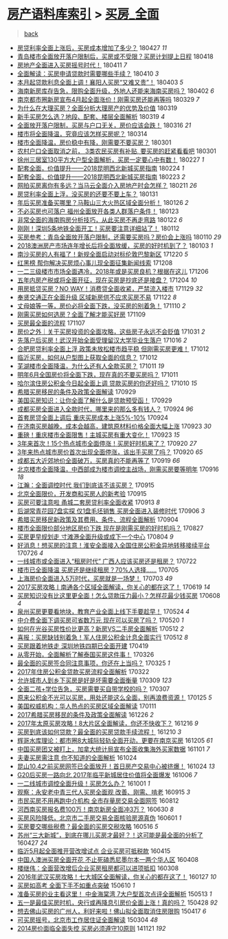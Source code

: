 [房产语料库索引](../../README.md)  > [买房_全面](买房_全面.md)
====
> [back](../README.md)

- [房贷利率全面上涨后，买房成本增加了多少？](http://jkwz.applinzi.com/ittc/7096716308760757254.html#%E6%88%BF%E8%B4%B7%E5%88%A9%E7%8E%87%E5%85%A8%E9%9D%A2%E4%B8%8A%E6%B6%A8%E5%90%8E%EF%BC%8C%E4%B9%B0%E6%88%BF%E6%88%90%E6%9C%AC%E5%A2%9E%E5%8A%A0%E4%BA%86%E5%A4%9A%E5%B0%91%EF%BC%9F) 180427 *11* 
- [青岛楼市全面放开落户限制后，买房或不受限？买房计划提上日程](http://jkwz.applinzi.com/ittc/7093081654577071120.html#%E9%9D%92%E5%B2%9B%E6%A5%BC%E5%B8%82%E5%85%A8%E9%9D%A2%E6%94%BE%E5%BC%80%E8%90%BD%E6%88%B7%E9%99%90%E5%88%B6%E5%90%8E%EF%BC%8C%E4%B9%B0%E6%88%BF%E6%88%96%E4%B8%8D%E5%8F%97%E9%99%90%EF%BC%9F%E4%B9%B0%E6%88%BF%E8%AE%A1%E5%88%92%E6%8F%90%E4%B8%8A%E6%97%A5%E7%A8%8B) 180418  
- [房地产全面进入买房摇号时代！](http://jkwz.applinzi.com/ittc/7090726434983379975.html#%E6%88%BF%E5%9C%B0%E4%BA%A7%E5%85%A8%E9%9D%A2%E8%BF%9B%E5%85%A5%E4%B9%B0%E6%88%BF%E6%91%87%E5%8F%B7%E6%97%B6%E4%BB%A3%EF%BC%81) 180411 *7* 
- [全面解读：买房申请贷款时需要哪些手续？](http://jkwz.applinzi.com/ittc/7090358822034211850.html#%E5%85%A8%E9%9D%A2%E8%A7%A3%E8%AF%BB%EF%BC%9A%E4%B9%B0%E6%88%BF%E7%94%B3%E8%AF%B7%E8%B4%B7%E6%AC%BE%E6%97%B6%E9%9C%80%E8%A6%81%E5%93%AA%E4%BA%9B%E6%89%8B%E7%BB%AD%EF%BC%9F) 180410 *3* 
- [本月起贷款利息全面上调！襄阳人买房“又难又贵”！](http://jkwz.applinzi.com/ittc/7087710244568564752.html#%E6%9C%AC%E6%9C%88%E8%B5%B7%E8%B4%B7%E6%AC%BE%E5%88%A9%E6%81%AF%E5%85%A8%E9%9D%A2%E4%B8%8A%E8%B0%83%EF%BC%81%E8%A5%84%E9%98%B3%E4%BA%BA%E4%B9%B0%E6%88%BF%E2%80%9C%E5%8F%88%E9%9A%BE%E5%8F%88%E8%B4%B5%E2%80%9D%EF%BC%81) 180403 *5* 
- [海南新房库存告急，限购全面升级，外地人还能来海南买房吗？](http://jkwz.applinzi.com/ittc/7087413811281921041.html#%E6%B5%B7%E5%8D%97%E6%96%B0%E6%88%BF%E5%BA%93%E5%AD%98%E5%91%8A%E6%80%A5%EF%BC%8C%E9%99%90%E8%B4%AD%E5%85%A8%E9%9D%A2%E5%8D%87%E7%BA%A7%EF%BC%8C%E5%A4%96%E5%9C%B0%E4%BA%BA%E8%BF%98%E8%83%BD%E6%9D%A5%E6%B5%B7%E5%8D%97%E4%B9%B0%E6%88%BF%E5%90%97%EF%BC%9F) 180402 *6* 
- [南京都市圈新房宣布4月起全面涨价！刚需买房还能再等吗](http://jkwz.applinzi.com/ittc/7085863223305962513.html#%E5%8D%97%E4%BA%AC%E9%83%BD%E5%B8%82%E5%9C%88%E6%96%B0%E6%88%BF%E5%AE%A3%E5%B8%834%E6%9C%88%E8%B5%B7%E5%85%A8%E9%9D%A2%E6%B6%A8%E4%BB%B7%EF%BC%81%E5%88%9A%E9%9C%80%E4%B9%B0%E6%88%BF%E8%BF%98%E8%83%BD%E5%86%8D%E7%AD%89%E5%90%97) 180329 *7* 
- [为什么在大理买房？全面分析大理房产的优势及价值](http://jkwz.applinzi.com/ittc/7082215349061944337.html#%E4%B8%BA%E4%BB%80%E4%B9%88%E5%9C%A8%E5%A4%A7%E7%90%86%E4%B9%B0%E6%88%BF%EF%BC%9F%E5%85%A8%E9%9D%A2%E5%88%86%E6%9E%90%E5%A4%A7%E7%90%86%E6%88%BF%E4%BA%A7%E7%9A%84%E4%BC%98%E5%8A%BF%E5%8F%8A%E4%BB%B7%E5%80%BC) 180319  
- [新手买房怎么选？地段、配套、楼层全面解析](http://jkwz.applinzi.com/ittc/7082130981442290695.html#%E6%96%B0%E6%89%8B%E4%B9%B0%E6%88%BF%E6%80%8E%E4%B9%88%E9%80%89%EF%BC%9F%E5%9C%B0%E6%AE%B5%E3%80%81%E9%85%8D%E5%A5%97%E3%80%81%E6%A5%BC%E5%B1%82%E5%85%A8%E9%9D%A2%E8%A7%A3%E6%9E%90) 180319 *4* 
- [全面放开落户限制，买房与户口无关，房价应该会跌！](http://jkwz.applinzi.com/ittc/7081034517559378951.html#%E5%85%A8%E9%9D%A2%E6%94%BE%E5%BC%80%E8%90%BD%E6%88%B7%E9%99%90%E5%88%B6%EF%BC%8C%E4%B9%B0%E6%88%BF%E4%B8%8E%E6%88%B7%E5%8F%A3%E6%97%A0%E5%85%B3%EF%BC%8C%E6%88%BF%E4%BB%B7%E5%BA%94%E8%AF%A5%E4%BC%9A%E8%B7%8C%EF%BC%81) 180316 *21* 
- [楼市将全面降温，究竟应该怎样买房呢？](http://jkwz.applinzi.com/ittc/7080266591520687111.html#%E6%A5%BC%E5%B8%82%E5%B0%86%E5%85%A8%E9%9D%A2%E9%99%8D%E6%B8%A9%EF%BC%8C%E7%A9%B6%E7%AB%9F%E5%BA%94%E8%AF%A5%E6%80%8E%E6%A0%B7%E4%B9%B0%E6%88%BF%E5%91%A2%EF%BC%9F) 180314  
- [楼市全面降温，房价稳中有降，刚需要不要买房？](http://jkwz.applinzi.com/ittc/7075597980550038544.html#%E6%A5%BC%E5%B8%82%E5%85%A8%E9%9D%A2%E9%99%8D%E6%B8%A9%EF%BC%8C%E6%88%BF%E4%BB%B7%E7%A8%B3%E4%B8%AD%E6%9C%89%E9%99%8D%EF%BC%8C%E5%88%9A%E9%9C%80%E8%A6%81%E4%B8%8D%E8%A6%81%E4%B9%B0%E6%88%BF%EF%BC%9F) 180301  
- [农村户口全面取消之前， 3类农民买房有补贴, 要买房的赶紧看看吧](http://jkwz.applinzi.com/ittc/7075464855803134992.html#%E5%86%9C%E6%9D%91%E6%88%B7%E5%8F%A3%E5%85%A8%E9%9D%A2%E5%8F%96%E6%B6%88%E4%B9%8B%E5%89%8D%EF%BC%8C+3%E7%B1%BB%E5%86%9C%E6%B0%91%E4%B9%B0%E6%88%BF%E6%9C%89%E8%A1%A5%E8%B4%B4%2C+%E8%A6%81%E4%B9%B0%E6%88%BF%E7%9A%84%E8%B5%B6%E7%B4%A7%E7%9C%8B%E7%9C%8B%E5%90%A7) 180301  
- [徐州三居室130平方大户型全面解析，买房一定要心中有数！](http://jkwz.applinzi.com/ittc/7074730047451956235.html#%E5%BE%90%E5%B7%9E%E4%B8%89%E5%B1%85%E5%AE%A4130%E5%B9%B3%E6%96%B9%E5%A4%A7%E6%88%B7%E5%9E%8B%E5%85%A8%E9%9D%A2%E8%A7%A3%E6%9E%90%EF%BC%8C%E4%B9%B0%E6%88%BF%E4%B8%80%E5%AE%9A%E8%A6%81%E5%BF%83%E4%B8%AD%E6%9C%89%E6%95%B0%EF%BC%81) 180227 *1* 
- [配套全面，价值提升——2018昆明西北新城买房指南](http://jkwz.applinzi.com/ittc/7073608902946325521.html#%E9%85%8D%E5%A5%97%E5%85%A8%E9%9D%A2%EF%BC%8C%E4%BB%B7%E5%80%BC%E6%8F%90%E5%8D%87%E2%80%94%E2%80%942018%E6%98%86%E6%98%8E%E8%A5%BF%E5%8C%97%E6%96%B0%E5%9F%8E%E4%B9%B0%E6%88%BF%E6%8C%87%E5%8D%97) 180224 *1* 
- [配套全面，价值提升——2018昆明西北新城买房指南](http://jkwz.applinzi.com/ittc/7073307013776147463.html#%E9%85%8D%E5%A5%97%E5%85%A8%E9%9D%A2%EF%BC%8C%E4%BB%B7%E5%80%BC%E6%8F%90%E5%8D%87%E2%80%94%E2%80%942018%E6%98%86%E6%98%8E%E8%A5%BF%E5%8C%97%E6%96%B0%E5%9F%8E%E4%B9%B0%E6%88%BF%E6%8C%87%E5%8D%97) 180223 *2* 
- [网拍买房离你有多远？当马云全面介入房地产时会怎样？](http://jkwz.applinzi.com/ittc/7068877011789808657.html#%E7%BD%91%E6%8B%8D%E4%B9%B0%E6%88%BF%E7%A6%BB%E4%BD%A0%E6%9C%89%E5%A4%9A%E8%BF%9C%EF%BC%9F%E5%BD%93%E9%A9%AC%E4%BA%91%E5%85%A8%E9%9D%A2%E4%BB%8B%E5%85%A5%E6%88%BF%E5%9C%B0%E4%BA%A7%E6%97%B6%E4%BC%9A%E6%80%8E%E6%A0%B7%EF%BC%9F) 180211 *26* 
- [房贷利率全面上浮，没买房的还要不要上车？](http://jkwz.applinzi.com/ittc/7064855870658053136.html#%E6%88%BF%E8%B4%B7%E5%88%A9%E7%8E%87%E5%85%A8%E9%9D%A2%E4%B8%8A%E6%B5%AE%EF%BC%8C%E6%B2%A1%E4%B9%B0%E6%88%BF%E7%9A%84%E8%BF%98%E8%A6%81%E4%B8%8D%E8%A6%81%E4%B8%8A%E8%BD%A6%EF%BC%9F) 180131  
- [年后买房准备买哪里？马鞍山三大火热区域全面分析！](http://jkwz.applinzi.com/ittc/7062830517701837841.html#%E5%B9%B4%E5%90%8E%E4%B9%B0%E6%88%BF%E5%87%86%E5%A4%87%E4%B9%B0%E5%93%AA%E9%87%8C%EF%BC%9F%E9%A9%AC%E9%9E%8D%E5%B1%B1%E4%B8%89%E5%A4%A7%E7%81%AB%E7%83%AD%E5%8C%BA%E5%9F%9F%E5%85%A8%E9%9D%A2%E5%88%86%E6%9E%90%EF%BC%81) 180126 *2* 
- [不必买房也可落户 福州全面放开各类人群落户条件！](http://jkwz.applinzi.com/ittc/7061786589934388240.html#%E4%B8%8D%E5%BF%85%E4%B9%B0%E6%88%BF%E4%B9%9F%E5%8F%AF%E8%90%BD%E6%88%B7+%E7%A6%8F%E5%B7%9E%E5%85%A8%E9%9D%A2%E6%94%BE%E5%BC%80%E5%90%84%E7%B1%BB%E4%BA%BA%E7%BE%A4%E8%90%BD%E6%88%B7%E6%9D%A1%E4%BB%B6%EF%BC%81) 180123  
- [非常全面的海南购房分析技巧，从此买房不再走弯路](http://jkwz.applinzi.com/ittc/7061407325946905610.html#%E9%9D%9E%E5%B8%B8%E5%85%A8%E9%9D%A2%E7%9A%84%E6%B5%B7%E5%8D%97%E8%B4%AD%E6%88%BF%E5%88%86%E6%9E%90%E6%8A%80%E5%B7%A7%EF%BC%8C%E4%BB%8E%E6%AD%A4%E4%B9%B0%E6%88%BF%E4%B8%8D%E5%86%8D%E8%B5%B0%E5%BC%AF%E8%B7%AF) 180122 *6* 
- [刚刚！深圳5条地铁全面开工！买房要注意详细站了！](http://jkwz.applinzi.com/ittc/7057702383721645073.html#%E5%88%9A%E5%88%9A%EF%BC%81%E6%B7%B1%E5%9C%B35%E6%9D%A1%E5%9C%B0%E9%93%81%E5%85%A8%E9%9D%A2%E5%BC%80%E5%B7%A5%EF%BC%81%E4%B9%B0%E6%88%BF%E8%A6%81%E6%B3%A8%E6%84%8F%E8%AF%A6%E7%BB%86%E7%AB%99%E4%BA%86%EF%BC%81) 180112  
- [买房参考：青岛全面放开落户限制，还需要买房吗？房价会上涨吗](http://jkwz.applinzi.com/ittc/7057085112934466571.html#%E4%B9%B0%E6%88%BF%E5%8F%82%E8%80%83%EF%BC%9A%E9%9D%92%E5%B2%9B%E5%85%A8%E9%9D%A2%E6%94%BE%E5%BC%80%E8%90%BD%E6%88%B7%E9%99%90%E5%88%B6%EF%BC%8C%E8%BF%98%E9%9C%80%E8%A6%81%E4%B9%B0%E6%88%BF%E5%90%97%EF%BC%9F%E6%88%BF%E4%BB%B7%E4%BC%9A%E4%B8%8A%E6%B6%A8%E5%90%97) 180110 *29* 
- [2018澳洲房产市场连年增长后将全面放缓，买房的好时机到了？](http://jkwz.applinzi.com/ittc/7054353061835703307.html#2018%E6%BE%B3%E6%B4%B2%E6%88%BF%E4%BA%A7%E5%B8%82%E5%9C%BA%E8%BF%9E%E5%B9%B4%E5%A2%9E%E9%95%BF%E5%90%8E%E5%B0%86%E5%85%A8%E9%9D%A2%E6%94%BE%E7%BC%93%EF%BC%8C%E4%B9%B0%E6%88%BF%E7%9A%84%E5%A5%BD%E6%97%B6%E6%9C%BA%E5%88%B0%E4%BA%86%EF%BC%9F) 180103 *1* 
- [南沙买房的人有福了！新规全面启动对标伦敦巴黎新区](http://jkwz.applinzi.com/ittc/7049047858819367953.html#%E5%8D%97%E6%B2%99%E4%B9%B0%E6%88%BF%E7%9A%84%E4%BA%BA%E6%9C%89%E7%A6%8F%E4%BA%86%EF%BC%81%E6%96%B0%E8%A7%84%E5%85%A8%E9%9D%A2%E5%90%AF%E5%8A%A8%E5%AF%B9%E6%A0%87%E4%BC%A6%E6%95%A6%E5%B7%B4%E9%BB%8E%E6%96%B0%E5%8C%BA) 171220 *5* 
- [红黑榜 帮你解决买房烦心事儿现全面征集新闻线索](http://jkwz.applinzi.com/ittc/7044499111145898769.html#%E7%BA%A2%E9%BB%91%E6%A6%9C+%E5%B8%AE%E4%BD%A0%E8%A7%A3%E5%86%B3%E4%B9%B0%E6%88%BF%E7%83%A6%E5%BF%83%E4%BA%8B%E5%84%BF%E7%8E%B0%E5%85%A8%E9%9D%A2%E5%BE%81%E9%9B%86%E6%96%B0%E9%97%BB%E7%BA%BF%E7%B4%A2) 171208  
- [一二三级楼市市场全面遇冷，2018年或是买房良机？根据在这儿](http://jkwz.applinzi.com/ittc/7044005939592561680.html#%E4%B8%80%E4%BA%8C%E4%B8%89%E7%BA%A7%E6%A5%BC%E5%B8%82%E5%B8%82%E5%9C%BA%E5%85%A8%E9%9D%A2%E9%81%87%E5%86%B7%EF%BC%8C2018%E5%B9%B4%E6%88%96%E6%98%AF%E4%B9%B0%E6%88%BF%E8%89%AF%E6%9C%BA%EF%BC%9F%E6%A0%B9%E6%8D%AE%E5%9C%A8%E8%BF%99%E5%84%BF) 171206  
- [五年内房产税或将全面开征，现在买房是抄底还是接盘？](http://jkwz.applinzi.com/ittc/7043269526936880144.html#%E4%BA%94%E5%B9%B4%E5%86%85%E6%88%BF%E4%BA%A7%E7%A8%8E%E6%88%96%E5%B0%86%E5%85%A8%E9%9D%A2%E5%BC%80%E5%BE%81%EF%BC%8C%E7%8E%B0%E5%9C%A8%E4%B9%B0%E6%88%BF%E6%98%AF%E6%8A%84%E5%BA%95%E8%BF%98%E6%98%AF%E6%8E%A5%E7%9B%98%EF%BC%9F) 171204 *10* 
- [用房抵贷买房？NO WAY！消费贷全面收紧，严禁流入楼市](http://jkwz.applinzi.com/ittc/7041288240391259153.html#%E7%94%A8%E6%88%BF%E6%8A%B5%E8%B4%B7%E4%B9%B0%E6%88%BF%EF%BC%9FNO+WAY%EF%BC%81%E6%B6%88%E8%B4%B9%E8%B4%B7%E5%85%A8%E9%9D%A2%E6%94%B6%E7%B4%A7%EF%BC%8C%E4%B8%A5%E7%A6%81%E6%B5%81%E5%85%A5%E6%A5%BC%E5%B8%82) 171129 *32* 
- [奉贤交通正在全面升级 区域新房供不应求买房不易](http://jkwz.applinzi.com/ittc/7038804315802698768.html#%E5%A5%89%E8%B4%A4%E4%BA%A4%E9%80%9A%E6%AD%A3%E5%9C%A8%E5%85%A8%E9%9D%A2%E5%8D%87%E7%BA%A7+%E5%8C%BA%E5%9F%9F%E6%96%B0%E6%88%BF%E4%BE%9B%E4%B8%8D%E5%BA%94%E6%B1%82%E4%B9%B0%E6%88%BF%E4%B8%8D%E6%98%93) 171122 *8* 
- [丈母娘等一等，房价必将全面下跌，没买房的别着急！](http://jkwz.applinzi.com/ittc/7034361605977015313.html#%E4%B8%88%E6%AF%8D%E5%A8%98%E7%AD%89%E4%B8%80%E7%AD%89%EF%BC%8C%E6%88%BF%E4%BB%B7%E5%BF%85%E5%B0%86%E5%85%A8%E9%9D%A2%E4%B8%8B%E8%B7%8C%EF%BC%8C%E6%B2%A1%E4%B9%B0%E6%88%BF%E7%9A%84%E5%88%AB%E7%9D%80%E6%80%A5%EF%BC%81) 171110 *2* 
- [刚需买房如何选房？全面了解才能买好房](http://jkwz.applinzi.com/ittc/7034013999274918928.html#%E5%88%9A%E9%9C%80%E4%B9%B0%E6%88%BF%E5%A6%82%E4%BD%95%E9%80%89%E6%88%BF%EF%BC%9F%E5%85%A8%E9%9D%A2%E4%BA%86%E8%A7%A3%E6%89%8D%E8%83%BD%E4%B9%B0%E5%A5%BD%E6%88%BF) 171109  
- [买房最全面的流程](http://jkwz.applinzi.com/ittc/7033218747400193041.html#%E4%B9%B0%E6%88%BF%E6%9C%80%E5%85%A8%E9%9D%A2%E7%9A%84%E6%B5%81%E7%A8%8B) 171107  
- [房价之外｜关于买房投资的全面攻略，这些房子永远不会贬值](http://jkwz.applinzi.com/ittc/7030631156817593360.html#%E6%88%BF%E4%BB%B7%E4%B9%8B%E5%A4%96%EF%BD%9C%E5%85%B3%E4%BA%8E%E4%B9%B0%E6%88%BF%E6%8A%95%E8%B5%84%E7%9A%84%E5%85%A8%E9%9D%A2%E6%94%BB%E7%95%A5%EF%BC%8C%E8%BF%99%E4%BA%9B%E6%88%BF%E5%AD%90%E6%B0%B8%E8%BF%9C%E4%B8%8D%E4%BC%9A%E8%B4%AC%E5%80%BC) 171031 *2* 
- [先落户后买房！武汉开始全面受理留汉大学毕业生落户](http://jkwz.applinzi.com/ittc/7024988107055825937.html#%E5%85%88%E8%90%BD%E6%88%B7%E5%90%8E%E4%B9%B0%E6%88%BF%EF%BC%81%E6%AD%A6%E6%B1%89%E5%BC%80%E5%A7%8B%E5%85%A8%E9%9D%A2%E5%8F%97%E7%90%86%E7%95%99%E6%B1%89%E5%A4%A7%E5%AD%A6%E6%AF%95%E4%B8%9A%E7%94%9F%E8%90%BD%E6%88%B7) 171016 *2* 
- [合肥房贷利率全面上浮 政策未放松楼市趋平稳 但刚需买房更难！](http://jkwz.applinzi.com/ittc/7023615481993495568.html#%E5%90%88%E8%82%A5%E6%88%BF%E8%B4%B7%E5%88%A9%E7%8E%87%E5%85%A8%E9%9D%A2%E4%B8%8A%E6%B5%AE+%E6%94%BF%E7%AD%96%E6%9C%AA%E6%94%BE%E6%9D%BE%E6%A5%BC%E5%B8%82%E8%B6%8B%E5%B9%B3%E7%A8%B3+%E4%BD%86%E5%88%9A%E9%9C%80%E4%B9%B0%E6%88%BF%E6%9B%B4%E9%9A%BE%EF%BC%81) 171012  
- [临沂买房，如何从户型图上获取全面的信息？](http://jkwz.applinzi.com/ittc/7023584745362031633.html#%E4%B8%B4%E6%B2%82%E4%B9%B0%E6%88%BF%EF%BC%8C%E5%A6%82%E4%BD%95%E4%BB%8E%E6%88%B7%E5%9E%8B%E5%9B%BE%E4%B8%8A%E8%8E%B7%E5%8F%96%E5%85%A8%E9%9D%A2%E7%9A%84%E4%BF%A1%E6%81%AF%EF%BC%9F) 171012  
- [芜湖楼市全面降温，为什么还有人全款买房？](http://jkwz.applinzi.com/ittc/7023150139932410897.html#%E8%8A%9C%E6%B9%96%E6%A5%BC%E5%B8%82%E5%85%A8%E9%9D%A2%E9%99%8D%E6%B8%A9%EF%BC%8C%E4%B8%BA%E4%BB%80%E4%B9%88%E8%BF%98%E6%9C%89%E4%BA%BA%E5%85%A8%E6%AC%BE%E4%B9%B0%E6%88%BF%EF%BC%9F) 171011 *19* 
- [明年6月全国房价将全面下跌，现在真的不要买房吗？](http://jkwz.applinzi.com/ittc/7023103813786010640.html#%E6%98%8E%E5%B9%B46%E6%9C%88%E5%85%A8%E5%9B%BD%E6%88%BF%E4%BB%B7%E5%B0%86%E5%85%A8%E9%9D%A2%E4%B8%8B%E8%B7%8C%EF%BC%8C%E7%8E%B0%E5%9C%A8%E7%9C%9F%E7%9A%84%E4%B8%8D%E8%A6%81%E4%B9%B0%E6%88%BF%E5%90%97%EF%BC%9F) 171011  
- [哈尔滨住房公积金今日起全面上调 贷款买房的你还好吗？](http://jkwz.applinzi.com/ittc/7022814501538366481.html#%E5%93%88%E5%B0%94%E6%BB%A8%E4%BD%8F%E6%88%BF%E5%85%AC%E7%A7%AF%E9%87%91%E4%BB%8A%E6%97%A5%E8%B5%B7%E5%85%A8%E9%9D%A2%E4%B8%8A%E8%B0%83+%E8%B4%B7%E6%AC%BE%E4%B9%B0%E6%88%BF%E7%9A%84%E4%BD%A0%E8%BF%98%E5%A5%BD%E5%90%97%EF%BC%9F) 171010 *15* 
- [希腊买房移民的条件及政策全面解读](http://jkwz.applinzi.com/ittc/7018723454675846161.html#%E5%B8%8C%E8%85%8A%E4%B9%B0%E6%88%BF%E7%A7%BB%E6%B0%91%E7%9A%84%E6%9D%A1%E4%BB%B6%E5%8F%8A%E6%94%BF%E7%AD%96%E5%85%A8%E9%9D%A2%E8%A7%A3%E8%AF%BB) 170929  
- [美国买房知识：让你全面了解什么是贷款预受函！](http://jkwz.applinzi.com/ittc/7018706693050074129.html#%E7%BE%8E%E5%9B%BD%E4%B9%B0%E6%88%BF%E7%9F%A5%E8%AF%86%EF%BC%9A%E8%AE%A9%E4%BD%A0%E5%85%A8%E9%9D%A2%E4%BA%86%E8%A7%A3%E4%BB%80%E4%B9%88%E6%98%AF%E8%B4%B7%E6%AC%BE%E9%A2%84%E5%8F%97%E5%87%BD%EF%BC%81) 170929  
- [成都买房全面进入全款时代，哪里来的那么多有钱人？](http://jkwz.applinzi.com/ittc/7016968184287200273.html#%E6%88%90%E9%83%BD%E4%B9%B0%E6%88%BF%E5%85%A8%E9%9D%A2%E8%BF%9B%E5%85%A5%E5%85%A8%E6%AC%BE%E6%97%B6%E4%BB%A3%EF%BC%8C%E5%93%AA%E9%87%8C%E6%9D%A5%E7%9A%84%E9%82%A3%E4%B9%88%E5%A4%9A%E6%9C%89%E9%92%B1%E4%BA%BA%EF%BC%9F) 170924 *96* 
- [首套房贷全面上调后 重庆买房成本上涨5%-10%](http://jkwz.applinzi.com/ittc/7016865147891745808.html#%E9%A6%96%E5%A5%97%E6%88%BF%E8%B4%B7%E5%85%A8%E9%9D%A2%E4%B8%8A%E8%B0%83%E5%90%8E+%E9%87%8D%E5%BA%86%E4%B9%B0%E6%88%BF%E6%88%90%E6%9C%AC%E4%B8%8A%E6%B6%A85%25-10%25) 170924  
- [在济南买房越晚，成本会越高，建筑原材料价格全面大幅上涨](http://jkwz.applinzi.com/ittc/7016524452102407185.html#%E5%9C%A8%E6%B5%8E%E5%8D%97%E4%B9%B0%E6%88%BF%E8%B6%8A%E6%99%9A%EF%BC%8C%E6%88%90%E6%9C%AC%E4%BC%9A%E8%B6%8A%E9%AB%98%EF%BC%8C%E5%BB%BA%E7%AD%91%E5%8E%9F%E6%9D%90%E6%96%99%E4%BB%B7%E6%A0%BC%E5%85%A8%E9%9D%A2%E5%A4%A7%E5%B9%85%E4%B8%8A%E6%B6%A8) 170923 *30* 
- [重磅！重庆楼市全面限售！主城买房有重大变化！](http://jkwz.applinzi.com/ittc/7016473391509537808.html#%E9%87%8D%E7%A3%85%EF%BC%81%E9%87%8D%E5%BA%86%E6%A5%BC%E5%B8%82%E5%85%A8%E9%9D%A2%E9%99%90%E5%94%AE%EF%BC%81%E4%B8%BB%E5%9F%8E%E4%B9%B0%E6%88%BF%E6%9C%89%E9%87%8D%E5%A4%A7%E5%8F%98%E5%8C%96%EF%BC%81) 170923 *15* 
- [3年来首次！15个热点城市全面停涨！买房好时机来了？](http://jkwz.applinzi.com/ittc/7015421838749074448.html#3%E5%B9%B4%E6%9D%A5%E9%A6%96%E6%AC%A1%EF%BC%8115%E4%B8%AA%E7%83%AD%E7%82%B9%E5%9F%8E%E5%B8%82%E5%85%A8%E9%9D%A2%E5%81%9C%E6%B6%A8%EF%BC%81%E4%B9%B0%E6%88%BF%E5%A5%BD%E6%97%B6%E6%9C%BA%E6%9D%A5%E4%BA%86%EF%BC%9F) 170920 *27* 
- [3年来热点城市房价首次出现全面停涨，该出手买房了吗？](http://jkwz.applinzi.com/ittc/7015204997997003793.html#3%E5%B9%B4%E6%9D%A5%E7%83%AD%E7%82%B9%E5%9F%8E%E5%B8%82%E6%88%BF%E4%BB%B7%E9%A6%96%E6%AC%A1%E5%87%BA%E7%8E%B0%E5%85%A8%E9%9D%A2%E5%81%9C%E6%B6%A8%EF%BC%8C%E8%AF%A5%E5%87%BA%E6%89%8B%E4%B9%B0%E6%88%BF%E4%BA%86%E5%90%97%EF%BC%9F) 170920 *65* 
- [成都五大近郊地价全面破万，买房真的不能再等了](http://jkwz.applinzi.com/ittc/7015050792707556369.html#%E6%88%90%E9%83%BD%E4%BA%94%E5%A4%A7%E8%BF%91%E9%83%8A%E5%9C%B0%E4%BB%B7%E5%85%A8%E9%9D%A2%E7%A0%B4%E4%B8%87%EF%BC%8C%E4%B9%B0%E6%88%BF%E7%9C%9F%E7%9A%84%E4%B8%8D%E8%83%BD%E5%86%8D%E7%AD%89%E4%BA%86) 170919 *66* 
- [北京楼市全面降温，中西部成为楼市调控主战场，刚需买房要等明年](http://jkwz.applinzi.com/ittc/7013867203156509713.html#%E5%8C%97%E4%BA%AC%E6%A5%BC%E5%B8%82%E5%85%A8%E9%9D%A2%E9%99%8D%E6%B8%A9%EF%BC%8C%E4%B8%AD%E8%A5%BF%E9%83%A8%E6%88%90%E4%B8%BA%E6%A5%BC%E5%B8%82%E8%B0%83%E6%8E%A7%E4%B8%BB%E6%88%98%E5%9C%BA%EF%BC%8C%E5%88%9A%E9%9C%80%E4%B9%B0%E6%88%BF%E8%A6%81%E7%AD%89%E6%98%8E%E5%B9%B4) 170916 *18* 
- [江瀚：全面调控时代 我们到底该不该买房？](http://jkwz.applinzi.com/ittc/7013495689533981457.html#%E6%B1%9F%E7%80%9A%EF%BC%9A%E5%85%A8%E9%9D%A2%E8%B0%83%E6%8E%A7%E6%97%B6%E4%BB%A3+%E6%88%91%E4%BB%AC%E5%88%B0%E5%BA%95%E8%AF%A5%E4%B8%8D%E8%AF%A5%E4%B9%B0%E6%88%BF%EF%BC%9F) 170915  
- [北京全面限价，开发商和买房人的新考验](http://jkwz.applinzi.com/ittc/7013444017474503440.html#%E5%8C%97%E4%BA%AC%E5%85%A8%E9%9D%A2%E9%99%90%E4%BB%B7%EF%BC%8C%E5%BC%80%E5%8F%91%E5%95%86%E5%92%8C%E4%B9%B0%E6%88%BF%E4%BA%BA%E7%9A%84%E6%96%B0%E8%80%83%E9%AA%8C) 170915  
- [买房可要注意啦 甬城二套房贷利率全面收紧](http://jkwz.applinzi.com/ittc/7012714832149873680.html#%E4%B9%B0%E6%88%BF%E5%8F%AF%E8%A6%81%E6%B3%A8%E6%84%8F%E5%95%A6+%E7%94%AC%E5%9F%8E%E4%BA%8C%E5%A5%97%E6%88%BF%E8%B4%B7%E5%88%A9%E7%8E%87%E5%85%A8%E9%9D%A2%E6%94%B6%E7%B4%A7) 170913 *8* 
- [后湖常青花园7盘实探 仅1盘毛坯销售 买房全面进入装修时代](http://jkwz.applinzi.com/ittc/7010129608035550224.html#%E5%90%8E%E6%B9%96%E5%B8%B8%E9%9D%92%E8%8A%B1%E5%9B%AD7%E7%9B%98%E5%AE%9E%E6%8E%A2+%E4%BB%851%E7%9B%98%E6%AF%9B%E5%9D%AF%E9%94%80%E5%94%AE+%E4%B9%B0%E6%88%BF%E5%85%A8%E9%9D%A2%E8%BF%9B%E5%85%A5%E8%A3%85%E4%BF%AE%E6%97%B6%E4%BB%A3) 170906 *3* 
- [希腊买房移民新政策及其费用、条件、流程全面解析](http://jkwz.applinzi.com/ittc/7009484704083084304.html#%E5%B8%8C%E8%85%8A%E4%B9%B0%E6%88%BF%E7%A7%BB%E6%B0%91%E6%96%B0%E6%94%BF%E7%AD%96%E5%8F%8A%E5%85%B6%E8%B4%B9%E7%94%A8%E3%80%81%E6%9D%A1%E4%BB%B6%E3%80%81%E6%B5%81%E7%A8%8B%E5%85%A8%E9%9D%A2%E8%A7%A3%E6%9E%90) 170904  
- [楼市全面限价部分地区房价下跌 现在是刚需买房的好时机吗？](http://jkwz.applinzi.com/ittc/7006396244317176849.html#%E6%A5%BC%E5%B8%82%E5%85%A8%E9%9D%A2%E9%99%90%E4%BB%B7%E9%83%A8%E5%88%86%E5%9C%B0%E5%8C%BA%E6%88%BF%E4%BB%B7%E4%B8%8B%E8%B7%8C+%E7%8E%B0%E5%9C%A8%E6%98%AF%E5%88%9A%E9%9C%80%E4%B9%B0%E6%88%BF%E7%9A%84%E5%A5%BD%E6%97%B6%E6%9C%BA%E5%90%97%EF%BC%9F) 170827  
- [买房更早规划走 寸滩港全面升级或成下一个中心](http://jkwz.applinzi.com/ittc/6997975300053664784.html#%E4%B9%B0%E6%88%BF%E6%9B%B4%E6%97%A9%E8%A7%84%E5%88%92%E8%B5%B0+%E5%AF%B8%E6%BB%A9%E6%B8%AF%E5%85%A8%E9%9D%A2%E5%8D%87%E7%BA%A7%E6%88%96%E6%88%90%E4%B8%8B%E4%B8%80%E4%B8%AA%E4%B8%AD%E5%BF%83) 170804 *9* 
- [好消息！想买房的注意！淮安全面接入全国住房公积金异地转移接续平台](http://jkwz.applinzi.com/ittc/6994700378871170064.html#%E5%A5%BD%E6%B6%88%E6%81%AF%EF%BC%81%E6%83%B3%E4%B9%B0%E6%88%BF%E7%9A%84%E6%B3%A8%E6%84%8F%EF%BC%81%E6%B7%AE%E5%AE%89%E5%85%A8%E9%9D%A2%E6%8E%A5%E5%85%A5%E5%85%A8%E5%9B%BD%E4%BD%8F%E6%88%BF%E5%85%AC%E7%A7%AF%E9%87%91%E5%BC%82%E5%9C%B0%E8%BD%AC%E7%A7%BB%E6%8E%A5%E7%BB%AD%E5%B9%B3%E5%8F%B0) 170726 *4* 
- [一线城市或全面进入“租房时代” 广西人应该买房还是租房？](http://jkwz.applinzi.com/ittc/6993019364725752849.html#%E4%B8%80%E7%BA%BF%E5%9F%8E%E5%B8%82%E6%88%96%E5%85%A8%E9%9D%A2%E8%BF%9B%E5%85%A5%E2%80%9C%E7%A7%9F%E6%88%BF%E6%97%B6%E4%BB%A3%E2%80%9D+%E5%B9%BF%E8%A5%BF%E4%BA%BA%E5%BA%94%E8%AF%A5%E4%B9%B0%E6%88%BF%E8%BF%98%E6%98%AF%E7%A7%9F%E6%88%BF%EF%BC%9F) 170722  
- [楼市已全面降温 买房还是继续租房？70%人选择……](http://jkwz.applinzi.com/ittc/6986705932351177744.html#%E6%A5%BC%E5%B8%82%E5%B7%B2%E5%85%A8%E9%9D%A2%E9%99%8D%E6%B8%A9+%E4%B9%B0%E6%88%BF%E8%BF%98%E6%98%AF%E7%BB%A7%E7%BB%AD%E7%A7%9F%E6%88%BF%EF%BC%9F70%25%E4%BA%BA%E9%80%89%E6%8B%A9%E2%80%A6%E2%80%A6) 170705  
- [上海房价全面进入5万时代，买房就是一场梦！](http://jkwz.applinzi.com/ittc/6986123523725460484.html#%E4%B8%8A%E6%B5%B7%E6%88%BF%E4%BB%B7%E5%85%A8%E9%9D%A2%E8%BF%9B%E5%85%A55%E4%B8%87%E6%97%B6%E4%BB%A3%EF%BC%8C%E4%B9%B0%E6%88%BF%E5%B0%B1%E6%98%AF%E4%B8%80%E5%9C%BA%E6%A2%A6%EF%BC%81) 170703 *49* 
- [2017买房攻略丨南通各个区域全面解读，你关心的都在这了！](http://jkwz.applinzi.com/ittc/6980910846703043588.html#2017%E4%B9%B0%E6%88%BF%E6%94%BB%E7%95%A5%E4%B8%A8%E5%8D%97%E9%80%9A%E5%90%84%E4%B8%AA%E5%8C%BA%E5%9F%9F%E5%85%A8%E9%9D%A2%E8%A7%A3%E8%AF%BB%EF%BC%8C%E4%BD%A0%E5%85%B3%E5%BF%83%E7%9A%84%E9%83%BD%E5%9C%A8%E8%BF%99%E4%BA%86%EF%BC%81) 170619 *14* 
- [买房知识没有比这里更全面！怎么贷款压力最小？怎样花最少钱买房](http://jkwz.applinzi.com/ittc/6976750357983003652.html#%E4%B9%B0%E6%88%BF%E7%9F%A5%E8%AF%86%E6%B2%A1%E6%9C%89%E6%AF%94%E8%BF%99%E9%87%8C%E6%9B%B4%E5%85%A8%E9%9D%A2%EF%BC%81%E6%80%8E%E4%B9%88%E8%B4%B7%E6%AC%BE%E5%8E%8B%E5%8A%9B%E6%9C%80%E5%B0%8F%EF%BC%9F%E6%80%8E%E6%A0%B7%E8%8A%B1%E6%9C%80%E5%B0%91%E9%92%B1%E4%B9%B0%E6%88%BF) 170608 *4* 
- [泉州买房更要看地块，教育产业全面上线下手要趁早！](http://jkwz.applinzi.com/ittc/6971267564901499908.html#%E6%B3%89%E5%B7%9E%E4%B9%B0%E6%88%BF%E6%9B%B4%E8%A6%81%E7%9C%8B%E5%9C%B0%E5%9D%97%EF%BC%8C%E6%95%99%E8%82%B2%E4%BA%A7%E4%B8%9A%E5%85%A8%E9%9D%A2%E4%B8%8A%E7%BA%BF%E4%B8%8B%E6%89%8B%E8%A6%81%E8%B6%81%E6%97%A9%EF%BC%81) 170524 *4* 
- [中介费全面下调买房可省数万元 现在可以买房了吗？](http://jkwz.applinzi.com/ittc/6969726411790091268.html#%E4%B8%AD%E4%BB%8B%E8%B4%B9%E5%85%A8%E9%9D%A2%E4%B8%8B%E8%B0%83%E4%B9%B0%E6%88%BF%E5%8F%AF%E7%9C%81%E6%95%B0%E4%B8%87%E5%85%83+%E7%8E%B0%E5%9C%A8%E5%8F%AF%E4%BB%A5%E4%B9%B0%E6%88%BF%E4%BA%86%E5%90%97%EF%BC%9F) 170520 *1* 
- [如何在光谷买房性价比更高？新房VS二手房全面解析](http://jkwz.applinzi.com/ittc/6966721126079136773.html#%E5%A6%82%E4%BD%95%E5%9C%A8%E5%85%89%E8%B0%B7%E4%B9%B0%E6%88%BF%E6%80%A7%E4%BB%B7%E6%AF%94%E6%9B%B4%E9%AB%98%EF%BC%9F%E6%96%B0%E6%88%BFVS%E4%BA%8C%E6%89%8B%E6%88%BF%E5%85%A8%E9%9D%A2%E8%A7%A3%E6%9E%90) 170512 *2* 
- [喜报：买房缺钱别着急！军人住房公积金计息全面实行](http://jkwz.applinzi.com/ittc/6966638428169962501.html#%E5%96%9C%E6%8A%A5%EF%BC%9A%E4%B9%B0%E6%88%BF%E7%BC%BA%E9%92%B1%E5%88%AB%E7%9D%80%E6%80%A5%EF%BC%81%E5%86%9B%E4%BA%BA%E4%BD%8F%E6%88%BF%E5%85%AC%E7%A7%AF%E9%87%91%E8%AE%A1%E6%81%AF%E5%85%A8%E9%9D%A2%E5%AE%9E%E8%A1%8C) 170512 *8* 
- [买房跟着地铁走 深圳地铁四期已全面开建](http://jkwz.applinzi.com/ittc/6958305585220027397.html#%E4%B9%B0%E6%88%BF%E8%B7%9F%E7%9D%80%E5%9C%B0%E9%93%81%E8%B5%B0+%E6%B7%B1%E5%9C%B3%E5%9C%B0%E9%93%81%E5%9B%9B%E6%9C%9F%E5%B7%B2%E5%85%A8%E9%9D%A2%E5%BC%80%E5%BB%BA) 170419  
- [从零开始，全面解析了解泰国买房这件事！](http://jkwz.applinzi.com/ittc/6949132629940110340.html#%E4%BB%8E%E9%9B%B6%E5%BC%80%E5%A7%8B%EF%BC%8C%E5%85%A8%E9%9D%A2%E8%A7%A3%E6%9E%90%E4%BA%86%E8%A7%A3%E6%B3%B0%E5%9B%BD%E4%B9%B0%E6%88%BF%E8%BF%99%E4%BB%B6%E4%BA%8B%EF%BC%81) 170326  
- [最全面的买房签合同注意事项，你还在上当吗？](http://jkwz.applinzi.com/ittc/6948906352691905540.html#%E6%9C%80%E5%85%A8%E9%9D%A2%E7%9A%84%E4%B9%B0%E6%88%BF%E7%AD%BE%E5%90%88%E5%90%8C%E6%B3%A8%E6%84%8F%E4%BA%8B%E9%A1%B9%EF%BC%8C%E4%BD%A0%E8%BF%98%E5%9C%A8%E4%B8%8A%E5%BD%93%E5%90%97%EF%BC%9F) 170325 *1* 
- [2017年住房公积金贷款买房流程全面解析](http://jkwz.applinzi.com/ittc/6947806337827341317.html#2017%E5%B9%B4%E4%BD%8F%E6%88%BF%E5%85%AC%E7%A7%AF%E9%87%91%E8%B4%B7%E6%AC%BE%E4%B9%B0%E6%88%BF%E6%B5%81%E7%A8%8B%E5%85%A8%E9%9D%A2%E8%A7%A3%E6%9E%90) 170322  
- [允许城市人到乡下买房是好是坏需要全面衡量](http://jkwz.applinzi.com/ittc/6943047813784142853.html#%E5%85%81%E8%AE%B8%E5%9F%8E%E5%B8%82%E4%BA%BA%E5%88%B0%E4%B9%A1%E4%B8%8B%E4%B9%B0%E6%88%BF%E6%98%AF%E5%A5%BD%E6%98%AF%E5%9D%8F%E9%9C%80%E8%A6%81%E5%85%A8%E9%9D%A2%E8%A1%A1%E9%87%8F) 170309 *123* 
- [全面二孩+学位告急，买房需要买自带学校的吗？](http://jkwz.applinzi.com/ittc/6942228282761282564.html#%E5%85%A8%E9%9D%A2%E4%BA%8C%E5%AD%A9%2B%E5%AD%A6%E4%BD%8D%E5%91%8A%E6%80%A5%EF%BC%8C%E4%B9%B0%E6%88%BF%E9%9C%80%E8%A6%81%E4%B9%B0%E8%87%AA%E5%B8%A6%E5%AD%A6%E6%A0%A1%E7%9A%84%E5%90%97%EF%BC%9F) 170307  
- [原来公积金不光可以买房，用处还能这么全面，别再浪费资源！](http://jkwz.applinzi.com/ittc/6926371651255272452.html#%E5%8E%9F%E6%9D%A5%E5%85%AC%E7%A7%AF%E9%87%91%E4%B8%8D%E5%85%89%E5%8F%AF%E4%BB%A5%E4%B9%B0%E6%88%BF%EF%BC%8C%E7%94%A8%E5%A4%84%E8%BF%98%E8%83%BD%E8%BF%99%E4%B9%88%E5%85%A8%E9%9D%A2%EF%BC%8C%E5%88%AB%E5%86%8D%E6%B5%AA%E8%B4%B9%E8%B5%84%E6%BA%90%EF%BC%81) 170125 *5* 
- [美国权威机构：华人热点的买房区域全面解读](http://jkwz.applinzi.com/ittc/6921931060035453956.html#%E7%BE%8E%E5%9B%BD%E6%9D%83%E5%A8%81%E6%9C%BA%E6%9E%84%EF%BC%9A%E5%8D%8E%E4%BA%BA%E7%83%AD%E7%82%B9%E7%9A%84%E4%B9%B0%E6%88%BF%E5%8C%BA%E5%9F%9F%E5%85%A8%E9%9D%A2%E8%A7%A3%E8%AF%BB) 170111  
- [2017希腊买房移民的条件及政策全面解读](http://jkwz.applinzi.com/ittc/6915988805420319748.html#2017%E5%B8%8C%E8%85%8A%E4%B9%B0%E6%88%BF%E7%A7%BB%E6%B0%91%E7%9A%84%E6%9D%A1%E4%BB%B6%E5%8F%8A%E6%94%BF%E7%AD%96%E5%85%A8%E9%9D%A2%E8%A7%A3%E8%AF%BB) 161226 *2* 
- [2017年太原买房攻略！8大片区全面解读，你还不快收下？](http://jkwz.applinzi.com/ittc/6912160033239729156.html#2017%E5%B9%B4%E5%A4%AA%E5%8E%9F%E4%B9%B0%E6%88%BF%E6%94%BB%E7%95%A5%EF%BC%818%E5%A4%A7%E7%89%87%E5%8C%BA%E5%85%A8%E9%9D%A2%E8%A7%A3%E8%AF%BB%EF%BC%8C%E4%BD%A0%E8%BF%98%E4%B8%8D%E5%BF%AB%E6%94%B6%E4%B8%8B%EF%BC%9F) 161216 *9* 
- [买房到底该如何贷款？最全面的买房贷款手续流程！](http://jkwz.applinzi.com/ittc/6910042132135281668.html#%E4%B9%B0%E6%88%BF%E5%88%B0%E5%BA%95%E8%AF%A5%E5%A6%82%E4%BD%95%E8%B4%B7%E6%AC%BE%EF%BC%9F%E6%9C%80%E5%85%A8%E9%9D%A2%E7%9A%84%E4%B9%B0%E6%88%BF%E8%B4%B7%E6%AC%BE%E6%89%8B%E7%BB%AD%E6%B5%81%E7%A8%8B%EF%BC%81) 161210 *3* 
- [辉哥水库理论：都市圈8大城际轻轨全面开动，更要在南京买房](http://jkwz.applinzi.com/ittc/6908268050486133764.html#%E8%BE%89%E5%93%A5%E6%B0%B4%E5%BA%93%E7%90%86%E8%AE%BA%EF%BC%9A%E9%83%BD%E5%B8%82%E5%9C%888%E5%A4%A7%E5%9F%8E%E9%99%85%E8%BD%BB%E8%BD%A8%E5%85%A8%E9%9D%A2%E5%BC%80%E5%8A%A8%EF%BC%8C%E6%9B%B4%E8%A6%81%E5%9C%A8%E5%8D%97%E4%BA%AC%E4%B9%B0%E6%88%BF) 161205 *61* 
- [中国买房团又被盯上，加拿大统计局宣布全面收集海外买家数据](http://jkwz.applinzi.com/ittc/6895467931923645444.html#%E4%B8%AD%E5%9B%BD%E4%B9%B0%E6%88%BF%E5%9B%A2%E5%8F%88%E8%A2%AB%E7%9B%AF%E4%B8%8A%EF%BC%8C%E5%8A%A0%E6%8B%BF%E5%A4%A7%E7%BB%9F%E8%AE%A1%E5%B1%80%E5%AE%A3%E5%B8%83%E5%85%A8%E9%9D%A2%E6%94%B6%E9%9B%86%E6%B5%B7%E5%A4%96%E4%B9%B0%E5%AE%B6%E6%95%B0%E6%8D%AE) 161101 *7* 
- [夫妻买房需注意 你不知道的全面解析](http://jkwz.applinzi.com/ittc/6892649284746347524.html#%E5%A4%AB%E5%A6%BB%E4%B9%B0%E6%88%BF%E9%9C%80%E6%B3%A8%E6%84%8F+%E4%BD%A0%E4%B8%8D%E7%9F%A5%E9%81%93%E7%9A%84%E5%85%A8%E9%9D%A2%E8%A7%A3%E6%9E%90) 161024  
- [昆山10.4之前买房网签已全面放开！首日房产交易中心被挤爆！](http://jkwz.applinzi.com/ittc/6892554267151303684.html#%E6%98%86%E5%B1%B110.4%E4%B9%8B%E5%89%8D%E4%B9%B0%E6%88%BF%E7%BD%91%E7%AD%BE%E5%B7%B2%E5%85%A8%E9%9D%A2%E6%94%BE%E5%BC%80%EF%BC%81%E9%A6%96%E6%97%A5%E6%88%BF%E4%BA%A7%E4%BA%A4%E6%98%93%E4%B8%AD%E5%BF%83%E8%A2%AB%E6%8C%A4%E7%88%86%EF%BC%81) 161024 *13* 
- [G20后买房一路向北 2017年临平新城居住价值将全面爆发](http://jkwz.applinzi.com/ittc/6885850818984543236.html#G20%E5%90%8E%E4%B9%B0%E6%88%BF%E4%B8%80%E8%B7%AF%E5%90%91%E5%8C%97+2017%E5%B9%B4%E4%B8%B4%E5%B9%B3%E6%96%B0%E5%9F%8E%E5%B1%85%E4%BD%8F%E4%BB%B7%E5%80%BC%E5%B0%86%E5%85%A8%E9%9D%A2%E7%88%86%E5%8F%91) 161006 *7* 
- [一二线城市调控全面升级！买房怎么办？](http://jkwz.applinzi.com/ittc/6884155933948642309.html#%E4%B8%80%E4%BA%8C%E7%BA%BF%E5%9F%8E%E5%B8%82%E8%B0%83%E6%8E%A7%E5%85%A8%E9%9D%A2%E5%8D%87%E7%BA%A7%EF%BC%81%E4%B9%B0%E6%88%BF%E6%80%8E%E4%B9%88%E5%8A%9E%EF%BC%9F) 161001 *1* 
- [观察：永安老中青三代人买房全面观 改善、刚需、啃老](http://jkwz.applinzi.com/ittc/6878134400587400197.html#%E8%A7%82%E5%AF%9F%EF%BC%9A%E6%B0%B8%E5%AE%89%E8%80%81%E4%B8%AD%E9%9D%92%E4%B8%89%E4%BB%A3%E4%BA%BA%E4%B9%B0%E6%88%BF%E5%85%A8%E9%9D%A2%E8%A7%82+%E6%94%B9%E5%96%84%E3%80%81%E5%88%9A%E9%9C%80%E3%80%81%E5%95%83%E8%80%81) 160915 *3* 
- [市民买房不用再跑中介机构 全市存量房交易全面网签](http://jkwz.applinzi.com/ittc/6865487554111079428.html#%E5%B8%82%E6%B0%91%E4%B9%B0%E6%88%BF%E4%B8%8D%E7%94%A8%E5%86%8D%E8%B7%91%E4%B8%AD%E4%BB%8B%E6%9C%BA%E6%9E%84+%E5%85%A8%E5%B8%82%E5%AD%98%E9%87%8F%E6%88%BF%E4%BA%A4%E6%98%93%E5%85%A8%E9%9D%A2%E7%BD%91%E7%AD%BE) 160812  
- [河西南买房报名费100万！南京新房全面冲3万？](http://jkwz.applinzi.com/ittc/6849646845948855301.html#%E6%B2%B3%E8%A5%BF%E5%8D%97%E4%B9%B0%E6%88%BF%E6%8A%A5%E5%90%8D%E8%B4%B9100%E4%B8%87%EF%BC%81%E5%8D%97%E4%BA%AC%E6%96%B0%E6%88%BF%E5%85%A8%E9%9D%A2%E5%86%B23%E4%B8%87%EF%BC%9F) 160630 *8* 
- [买房风险降低，北京市二手房交易全面核验房源真伪](http://jkwz.applinzi.com/ittc/6838839378423841797.html#%E4%B9%B0%E6%88%BF%E9%A3%8E%E9%99%A9%E9%99%8D%E4%BD%8E%EF%BC%8C%E5%8C%97%E4%BA%AC%E5%B8%82%E4%BA%8C%E6%89%8B%E6%88%BF%E4%BA%A4%E6%98%93%E5%85%A8%E9%9D%A2%E6%A0%B8%E9%AA%8C%E6%88%BF%E6%BA%90%E7%9C%9F%E4%BC%AA) 160601 *1* 
- [买房要交哪些税费？最全面的买房交税攻略](http://jkwz.applinzi.com/ittc/6832782849312556037.html#%E4%B9%B0%E6%88%BF%E8%A6%81%E4%BA%A4%E5%93%AA%E4%BA%9B%E7%A8%8E%E8%B4%B9%EF%BC%9F%E6%9C%80%E5%85%A8%E9%9D%A2%E7%9A%84%E4%B9%B0%E6%88%BF%E4%BA%A4%E7%A8%8E%E6%94%BB%E7%95%A5) 160516 *5* 
- [苏州“三大新城”，到底在哪儿买房才最好？！这可能是最全面的分析了](http://jkwz.applinzi.com/ittc/6825909260353274884.html#%E8%8B%8F%E5%B7%9E%E2%80%9C%E4%B8%89%E5%A4%A7%E6%96%B0%E5%9F%8E%E2%80%9D%EF%BC%8C%E5%88%B0%E5%BA%95%E5%9C%A8%E5%93%AA%E5%84%BF%E4%B9%B0%E6%88%BF%E6%89%8D%E6%9C%80%E5%A5%BD%EF%BC%9F%EF%BC%81%E8%BF%99%E5%8F%AF%E8%83%BD%E6%98%AF%E6%9C%80%E5%85%A8%E9%9D%A2%E7%9A%84%E5%88%86%E6%9E%90%E4%BA%86) 160427 *24* 
- [临沂5月起全面推开营改增试点 企业买房可抵税款](http://jkwz.applinzi.com/ittc/6821346644284933124.html#%E4%B8%B4%E6%B2%825%E6%9C%88%E8%B5%B7%E5%85%A8%E9%9D%A2%E6%8E%A8%E5%BC%80%E8%90%A5%E6%94%B9%E5%A2%9E%E8%AF%95%E7%82%B9+%E4%BC%81%E4%B8%9A%E4%B9%B0%E6%88%BF%E5%8F%AF%E6%8A%B5%E7%A8%8E%E6%AC%BE) 160415  
- [中国人澳洲买房全面开花 不止死磕悉尼墨尔本一两个华人区](http://jkwz.applinzi.com/ittc/6818758295275701253.html#%E4%B8%AD%E5%9B%BD%E4%BA%BA%E6%BE%B3%E6%B4%B2%E4%B9%B0%E6%88%BF%E5%85%A8%E9%9D%A2%E5%BC%80%E8%8A%B1+%E4%B8%8D%E6%AD%A2%E6%AD%BB%E7%A3%95%E6%82%89%E5%B0%BC%E5%A2%A8%E5%B0%94%E6%9C%AC%E4%B8%80%E4%B8%A4%E4%B8%AA%E5%8D%8E%E4%BA%BA%E5%8C%BA) 160408  
- [楼继伟：全面营改增后企业买房租房都可以进项抵扣](http://jkwz.applinzi.com/ittc/6807157799494616068.html#%E6%A5%BC%E7%BB%A7%E4%BC%9F%EF%BC%9A%E5%85%A8%E9%9D%A2%E8%90%A5%E6%94%B9%E5%A2%9E%E5%90%8E%E4%BC%81%E4%B8%9A%E4%B9%B0%E6%88%BF%E7%A7%9F%E6%88%BF%E9%83%BD%E5%8F%AF%E4%BB%A5%E8%BF%9B%E9%A1%B9%E6%8A%B5%E6%89%A3) 160308  
- [2016年武汉买房攻略！七大城区全面解读，你关心的都在这了！](http://jkwz.applinzi.com/ittc/6792073904281617413.html#2016%E5%B9%B4%E6%AD%A6%E6%B1%89%E4%B9%B0%E6%88%BF%E6%94%BB%E7%95%A5%EF%BC%81%E4%B8%83%E5%A4%A7%E5%9F%8E%E5%8C%BA%E5%85%A8%E9%9D%A2%E8%A7%A3%E8%AF%BB%EF%BC%8C%E4%BD%A0%E5%85%B3%E5%BF%83%E7%9A%84%E9%83%BD%E5%9C%A8%E8%BF%99%E4%BA%86%EF%BC%81) 160127 *10* 
- [买房如高考 全面下手不如重点突破](http://jkwz.applinzi.com/ittc/547650611414604308.html#%E4%B9%B0%E6%88%BF%E5%A6%82%E9%AB%98%E8%80%83+%E5%85%A8%E9%9D%A2%E4%B8%8B%E6%89%8B%E4%B8%8D%E5%A6%82%E9%87%8D%E7%82%B9%E7%AA%81%E7%A0%B4) 150610 *1* 
- [准备买房的业主看这里！ 中金海棠湾 7大户型首次点评全面解析](http://jkwz.applinzi.com/ittc/547650611409141182.html#%E5%87%86%E5%A4%87%E4%B9%B0%E6%88%BF%E7%9A%84%E4%B8%9A%E4%B8%BB%E7%9C%8B%E8%BF%99%E9%87%8C%EF%BC%81+%E4%B8%AD%E9%87%91%E6%B5%B7%E6%A3%A0%E6%B9%BE+7%E5%A4%A7%E6%88%B7%E5%9E%8B%E9%A6%96%E6%AC%A1%E7%82%B9%E8%AF%84%E5%85%A8%E9%9D%A2%E8%A7%A3%E6%9E%90) 150513 *1* 
- [五一是最佳买房时机，央行或再降息引房价全面上涨！真的吗？](http://jkwz.applinzi.com/ittc/547650611408171157.html#%E4%BA%94%E4%B8%80%E6%98%AF%E6%9C%80%E4%BD%B3%E4%B9%B0%E6%88%BF%E6%97%B6%E6%9C%BA%EF%BC%8C%E5%A4%AE%E8%A1%8C%E6%88%96%E5%86%8D%E9%99%8D%E6%81%AF%E5%BC%95%E6%88%BF%E4%BB%B7%E5%85%A8%E9%9D%A2%E4%B8%8A%E6%B6%A8%EF%BC%81%E7%9C%9F%E7%9A%84%E5%90%97%EF%BC%9F) 150428 *92* 
- [想去佛山买房的广州人，利好来啦！佛山拟全面取消住房限购](http://jkwz.applinzi.com/ittc/547650611405205855.html#%E6%83%B3%E5%8E%BB%E4%BD%9B%E5%B1%B1%E4%B9%B0%E6%88%BF%E7%9A%84%E5%B9%BF%E5%B7%9E%E4%BA%BA%EF%BC%8C%E5%88%A9%E5%A5%BD%E6%9D%A5%E5%95%A6%EF%BC%81%E4%BD%9B%E5%B1%B1%E6%8B%9F%E5%85%A8%E9%9D%A2%E5%8F%96%E6%B6%88%E4%BD%8F%E6%88%BF%E9%99%90%E8%B4%AD) 150417 *6* 
- [可买房摇号，北京市工作居住证全面解读](http://jkwz.applinzi.com/ittc/547650611394585741.html#%E5%8F%AF%E4%B9%B0%E6%88%BF%E6%91%87%E5%8F%B7%EF%BC%8C%E5%8C%97%E4%BA%AC%E5%B8%82%E5%B7%A5%E4%BD%9C%E5%B1%85%E4%BD%8F%E8%AF%81%E5%85%A8%E9%9D%A2%E8%A7%A3%E8%AF%BB) 150304 *48* 
- [2014房价面临全面失控 买房必须遵守10原则](http://jkwz.applinzi.com/ittc/547650611381653158.html#2014%E6%88%BF%E4%BB%B7%E9%9D%A2%E4%B8%B4%E5%85%A8%E9%9D%A2%E5%A4%B1%E6%8E%A7+%E4%B9%B0%E6%88%BF%E5%BF%85%E9%A1%BB%E9%81%B5%E5%AE%8810%E5%8E%9F%E5%88%99) 141121 *192* 
